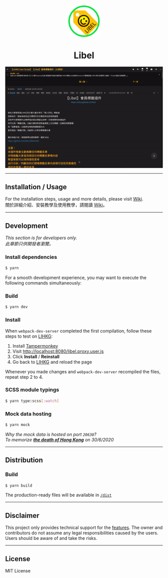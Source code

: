 <p align="center">
  <img src="./assets/images/libel.png" alt="Libel" width="100"/>
</p>
<h1 align="center">Libel</h1>
<p align="center">
  <img src="./assets/demo.gif" alt="Demo" />
</p>

***

## Installation / Usage

For the installation steps, usage and more details, please visit [Wiki](https://github.com/kitce/libel/wiki).  
關於詳細介紹、安裝教學及使用教學，請閱讀 [Wiki](https://github.com/kitce/libel/wiki)。

***

## Development

*This section is for developers only.  
此章節只供開發者瀏覽。*

### Install dependencies

```bash
$ yarn
```

For a smooth development experience, you may want to execute the following commands simultaneously:

### Build

```bash
$ yarn dev
```

### Install

When `webpack-dev-server` completed the first compilation, follow these steps to test on [LIHKG](https://lihkg.com/):

1. Install [Tampermonkey](https://www.tampermonkey.net/)
2. Visit [http://localhost:8080/libel.proxy.user.js](http://localhost:8080/libel.proxy.user.js)
3. Click **Install** / **Reinstall**
4. Go back to [LIHKG](https://lihkg.com/) and reload the page

Whenever you made changes and `webpack-dev-server` recompiled the files, repeat step 2 to 4.

### SCSS module typings

```bash
$ yarn type:scss[:watch]
```

### Mock data hosting

```bash
$ yarn mock
```

*Why the mock data is hosted on port `20630`?*  
*To memorize [**the death of Hong Kong**](https://en.wikipedia.org/wiki/Hong_Kong_national_security_law) on 30/6/2020*

***

## Distribution

### Build

```bash
$ yarn build
```

The production-ready files will be available in [`/dist`](https://github.com/kitce/libel/tree/master/dist)

***

## Disclaimer

This project only provides technical support for the [features](https://github.com/kitce/libel/wiki#%E5%8A%9F%E8%83%BD). The owner and contributors do not assume any legal responsibilities caused by the users. Users should be aware of and take the risks.

***

## License

MIT License
